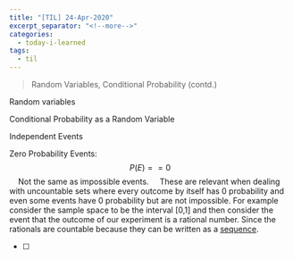 ```yaml
---
title: "[TIL] 24-Apr-2020"
excerpt_separator: "<!--more-->"
categories:
  - today-i-learned
tags:
  - til 
---
```


> Random Variables, Conditional Probability (contd.)

<!--more-->

Random variables

Conditional Probability as a Random Variable

Independent Events

Zero Probability Events:
    $$P(E) == 0$$ 
    Not the same as impossible events.
    These are relevant when dealing with uncountable sets where every outcome by itself has 0 probability and even some events have 0 probability but are not impossible. For example consider the sample space to be the interval [0,1] and then consider the event that the outcome of our experiment is a rational number. Since the rationals are countable because they can be written as a <a href="#" data-toggle="tooltip" data-original-title="Can be mapped from the naturals">sequence</a>.

- [ ] 
